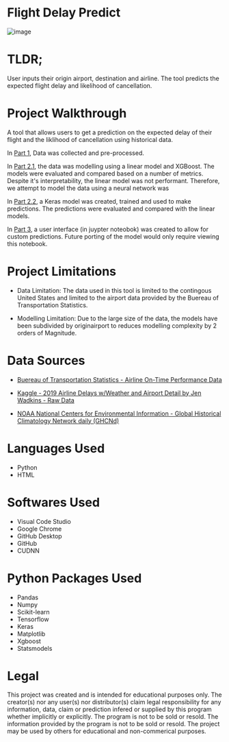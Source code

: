 # Flight Delay Predict

![image](https://user-images.githubusercontent.com/59853149/232960546-57ccabb8-4da3-4524-8f29-260d28002c1d.png)

# TLDR;

User inputs their origin airport, destination and airline. The tool predicts the expected flight delay and likelihood of cancellation.

# Project Walkthrough
A tool that allows users to get a prediction on the expected delay of their flight and the liklihood of cancellation using historical data. 

In [Part 1](https://github.com/eliaabumanneh/Flight_Delay_Predict/blob/main/bin/Part_1_Data_Processing.ipynb), Data was collected and pre-processed.




In [Part 2.1](https://github.com/eliaabumanneh/Flight_Delay_Predict/blob/main/bin/Part_2.1_Modelling_Linear.ipynb), the data was modelling using a linear model and XGBoost. The models were evaluated and compared based on a number of metrics. Despite it's interpretability, the linear model was not performant. Therefore, we attempt to model the data using a neural network was





In [Part 2.2](https://github.com/eliaabumanneh/Flight_Delay_Predict/blob/main/bin/Part_2.2_Keras_Modelling-No-Clipping-No-Weather.ipynb), a Keras model was created, trained and used to make predictions. The predictions were evaluated and compared with the linear models. 





In [Part 3](https://github.com/eliaabumanneh/Flight_Delay_Predict/blob/main/bin/Part_3_User_interface.ipynb), a user interface (in juypter noteobok) was created to allow for custom predictions. Future porting of the model would only require viewing this notebook. 





# Project Limitations
* Data Limitation: The data used in this tool is limited to the contingous United States and limited to the airport data provided by the Buereau of Transportation Statistics. 

* Modelling Limitation: Due to the large size of the data, the models have been subdivided by originairport to reduces modelling complexity by 2 orders of Magnitude. 

# Data Sources
* [Buereau of Transportation Statistics - Airline On-Time Performance Data](https://www.transtats.bts.gov/Tables.asp?QO_VQ=EFD&QO_anzr=Nv4yv0r%FDb0-gvzr%FDcr4s14zn0pr%FDQn6n&QO_fu146_anzr=b0-gvzr) 
* [Kaggle - 2019 Airline Delays w/Weather and Airport Detail by Jen Wadkins -  Raw Data](https://www.kaggle.com/datasets/threnjen/2019-airline-delays-and-cancellations)

* [NOAA National Centers for Environmental Information - Global Historical Climatology Network daily (GHCNd) ](https://noaa-ghcn-pds.s3.amazonaws.com/index.html#csv/by_year/)

# Languages Used
* Python
* HTML

# Softwares Used
* Visual Code Studio
* Google Chrome
* GitHub Desktop
* GitHub
* CUDNN

# Python Packages Used
* Pandas
* Numpy
* Scikit-learn
* Tensorflow 
* Keras
* Matplotlib
* Xgboost
* Statsmodels

# Legal

This project was created and is intended for educational purposes only. The creator(s) nor any user(s) nor distributor(s) claim legal responsibility for any information, data, claim or prediction infered or supplied by this program whether implicitly or explicitly. The program is not to be sold or resold. The information provided by the program is not to be sold or resold. The project may be used by others for educational and non-commerical purposes. 
